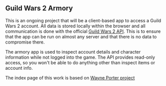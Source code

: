 <h2>Guild Wars 2 Armory</h2>
<p>
This is an ongoing project that will be a client-based app to access a Guild Wars 2 account. All data is stored locally within
the browser and all communication is done with the official
<a href="https://wiki.guildwars2.com/wiki/API:Main" target="_blank">Guild Wars 2 API</a>. This is to ensure that the app can be
run on almost any server and that there is no data to compromise there.
</p>
<p>
The armory app is used to inspect account details and character information while not logged into the game. The API provides
read-only access, so you won't be able to do anything other than inspect items or account info.
</p>
<p>
The index page of this work is based on <a href="https://github.com/wporter82/gw2armory" target="_blank">Wayne Porter project</a>
</p>

